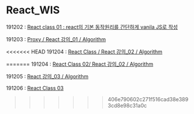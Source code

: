 # React_WIS

191202 : [React class 01 : react의 기본 동작원리를 간단하게 vanila JS로 작성](https://github.com/kwansikdev/React_WIS/tree/master/191202)

191203 : [Proxy / React 강의_01 / Algorithm](https://github.com/kwansikdev/React_WIS/tree/master/WIS/191203)

<<<<<<< HEAD
191204 : [React Class / React 강의_02 / Algorithm](https://github.com/kwansikdev/React_WIS/tree/master/WIS/191204)

=======
191204 : [React Class 02/ React 강의_02 / Algorithm](https://github.com/kwansikdev/React_WIS/tree/master/WIS/191204)

191205 : [React 강의_03 / Algorithm](https://github.com/kwansikdev/React_WIS/tree/master/WIS/191205)

191206 : [React Class 03](https://github.com/kwansikdev/React_WIS/tree/master/WIS/191206)
>>>>>>> 406e790602c271f516cad38e3893cd8e98c31a0c
